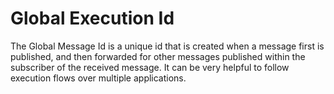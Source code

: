 # Global Execution Id

The Global Message Id is a unique id that is created when a message first is published, and then forwarded for other messages published within the subscriber of the received message. It can be very helpful to follow execution flows over multiple applications.
